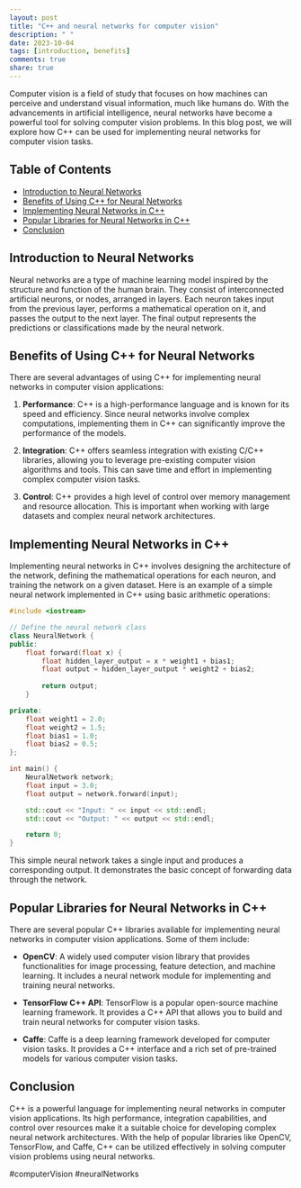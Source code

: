 ```yaml
---
layout: post
title: "C++ and neural networks for computer vision"
description: " "
date: 2023-10-04
tags: [introduction, benefits]
comments: true
share: true
---
```


Computer vision is a field of study that focuses on how machines can perceive and understand visual information, much like humans do. With the advancements in artificial intelligence, neural networks have become a powerful tool for solving computer vision problems. In this blog post, we will explore how C++ can be used for implementing neural networks for computer vision tasks.

## Table of Contents

- [Introduction to Neural Networks](#introduction-to-neural-networks)
- [Benefits of Using C++ for Neural Networks](#benefits-of-using-c++-for-neural-networks)
- [Implementing Neural Networks in C++](#implementing-neural-networks-in-c++)
- [Popular Libraries for Neural Networks in C++](#popular-libraries-for-neural-networks-in-c++)
- [Conclusion](#conclusion)

## Introduction to Neural Networks

Neural networks are a type of machine learning model inspired by the structure and function of the human brain. They consist of interconnected artificial neurons, or nodes, arranged in layers. Each neuron takes input from the previous layer, performs a mathematical operation on it, and passes the output to the next layer. The final output represents the predictions or classifications made by the neural network.

## Benefits of Using C++ for Neural Networks

There are several advantages of using C++ for implementing neural networks in computer vision applications:

1. **Performance**: C++ is a high-performance language and is known for its speed and efficiency. Since neural networks involve complex computations, implementing them in C++ can significantly improve the performance of the models.

2. **Integration**: C++ offers seamless integration with existing C/C++ libraries, allowing you to leverage pre-existing computer vision algorithms and tools. This can save time and effort in implementing complex computer vision tasks.

3. **Control**: C++ provides a high level of control over memory management and resource allocation. This is important when working with large datasets and complex neural network architectures.

## Implementing Neural Networks in C++

Implementing neural networks in C++ involves designing the architecture of the network, defining the mathematical operations for each neuron, and training the network on a given dataset. Here is an example of a simple neural network implemented in C++ using basic arithmetic operations:

```cpp
#include <iostream>

// Define the neural network class
class NeuralNetwork {
public:
    float forward(float x) {
        float hidden_layer_output = x * weight1 + bias1;
        float output = hidden_layer_output * weight2 + bias2;
        
        return output;
    }

private:
    float weight1 = 2.0;
    float weight2 = 1.5;
    float bias1 = 1.0;
    float bias2 = 0.5;
};

int main() {
    NeuralNetwork network;
    float input = 3.0;
    float output = network.forward(input);

    std::cout << "Input: " << input << std::endl;
    std::cout << "Output: " << output << std::endl;

    return 0;
}
```

This simple neural network takes a single input and produces a corresponding output. It demonstrates the basic concept of forwarding data through the network.

## Popular Libraries for Neural Networks in C++

There are several popular C++ libraries available for implementing neural networks in computer vision applications. Some of them include:

- **OpenCV**: A widely used computer vision library that provides functionalities for image processing, feature detection, and machine learning. It includes a neural network module for implementing and training neural networks.

- **TensorFlow C++ API**: TensorFlow is a popular open-source machine learning framework. It provides a C++ API that allows you to build and train neural networks for computer vision tasks.

- **Caffe**: Caffe is a deep learning framework developed for computer vision tasks. It provides a C++ interface and a rich set of pre-trained models for various computer vision tasks.

## Conclusion

C++ is a powerful language for implementing neural networks in computer vision applications. Its high performance, integration capabilities, and control over resources make it a suitable choice for developing complex neural network architectures. With the help of popular libraries like OpenCV, TensorFlow, and Caffe, C++ can be utilized effectively in solving computer vision problems using neural networks.

#computerVision #neuralNetworks